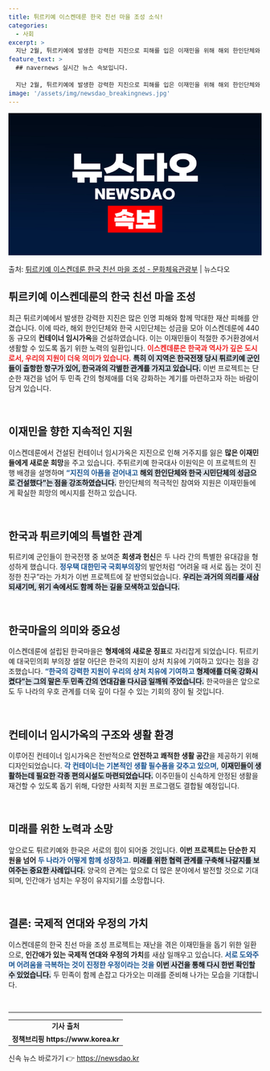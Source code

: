 ```yaml
---
title: 튀르키예 이스켄데룬 한국 친선 마을 조성 소식!
categories:
  - 사회
excerpt: >
  지난 2월, 튀르키예에 발생한 강력한 지진으로 피해를 입은 이재민을 위해 해외 한인단체와 한국 시민단체의 성…
feature_text: >
  ## navernews 실시간 뉴스 속보입니다.

  지난 2월, 튀르키예에 발생한 강력한 지진으로 피해를 입은 이재민을 위해 해외 한인단체와 한국 시민단체의 성…
image: '/assets/img/newsdao_breakingnews.jpg'
---
```


![뉴스다오 속보](/assets/img/newsdao_breakingnews.jpg)

<p>출처: <a href="https://newsdao.kr/1821" rel="dofollow">튀르키예 이스켄데룬 한국 친선 마을 조성 - 문화체육관광부</a> | 뉴스다오</p>

<h2 data-ke-size="size26">튀르키예 이스켄데룬의 한국 친선 마을 조성</h2>

<p data-ke-size="size16">최근 튀르키예에서 발생한 강력한 지진은 많은 인명 피해와 함께 막대한 재산 피해를 안겼습니다. 이에 따라, 해외 한인단체와 한국 시민단체는 성금을 모아 이스켄데룬에 440동 규모의 <b>컨테이너 임시가옥</b>을 건설하였습니다. 이는 이재민들이 적절한 주거환경에서 생활할 수 있도록 돕기 위한 노력의 일환입니다. <b><span style="color: #ee2323;">이스켄데룬은 한국과 역사가 깊은 도시로서, 우리의 지원이 더욱 의미가 있습니다.</span></b> <b><span style="background-color: #21538527;">특히 이 지역은 한국전쟁 당시 튀르키예 군인들이 출항한 항구가 있어, 한국과의 각별한 관계를 가지고 있습니다.</span></b> 이번 프로젝트는 단순한 재건을 넘어 두 민족 간의 형제애를 더욱 강화하는 계기를 마련하고자 하는 바람이 담겨 있습니다.</p>

<p data-ke-size="size16">&nbsp;</p>

<h2 data-ke-size="size26">이재민을 향한 지속적인 지원</h2>

<p data-ke-size="size16">이스켄데룬에서 건설된 컨테이너 임시가옥은 지진으로 인해 거주지를 잃은 <b>많은 이재민들에게 새로운 희망</b>을 주고 있습니다. 주튀르키예 한국대사 이원익은 이 프로젝트의 진행 배경을 설명하며 <b><span style="color: #1a5490;">“지진의 아픔을 걷어내고</span></b> <b><span style="background-color: #21538527;">해외 한인단체와 한국 시민단체의 성금으로 건설했다”는 점을 강조하였습니다.</b> 한인단체의 적극적인 참여와 지원은 이재민들에게 확실한 희망의 메시지를 전하고 있습니다.</p>

<p data-ke-size="size16">&nbsp;</p>

<h2 data-ke-size="size26">한국과 튀르키예의 특별한 관계</h2>

<p data-ke-size="size16">튀르키예 군인들이 한국전쟁 중 보여준 <b>희생과 헌신</b>은 두 나라 간의 특별한 유대감을 형성하게 했습니다. <b><span style="color: #1a5490;">정우택 대한민국 국회부의장</span></b>의 발언처럼 “어려울 때 서로 돕는 것이 진정한 친구”라는 가치가 이번 프로젝트에 잘 반영되었습니다. <b><span style="background-color: #21538527;">우리는 과거의 의리를 새삼 되새기며, 위기 속에서도 함께 하는 길을 모색하고 있습니다.</span></b></p>

<p data-ke-size="size16">&nbsp;</p>

<h2 data-ke-size="size26">한국마을의 의미와 중요성</h2>

<p data-ke-size="size16">이스켄데룬에 설립된 한국마을은 <b>형제애의 새로운 징표</b>로 자리잡게 되었습니다. 튀르키예 대국민의회 부의장 셀랄 아단은 한국의 지원이 상처 치유에 기여하고 있다는 점을 강조했습니다. <b><span style="color: #1a5490;">“한국의 강력한 지원이 우리의 상처 치유에 기여하고</span></b> <b><span style="background-color: #21538527;">형제애를 더욱 강화시켰다”는 그의 말은 두 민족 간의 연대감을 다시금 일깨워 주었습니다.</b> 한국마을은 앞으로도 두 나라의 우호 관계를 더욱 깊이 다질 수 있는 기회의 장이 될 것입니다.</p>

<p data-ke-size="size16">&nbsp;</p>

<h2 data-ke-size="size26">컨테이너 임시가옥의 구조와 생활 환경</h2>

<p data-ke-size="size16">이루어진 컨테이너 임시가옥은 전반적으로 <b>안전하고 쾌적한 생활 공간</b>을 제공하기 위해 디자인되었습니다. <b><span style="color: #1a5490;">각 컨테이너는 기본적인 생활 필수품을 갖추고 있으며,</span></b> <b><span style="background-color: #21538527;">이재민들이 생활하는데 필요한 각종 편의시설도 마련되었습니다.</span></b> 이주민들이 신속하게 안정된 생활을 재건할 수 있도록 돕기 위해, 다양한 사회적 지원 프로그램도 결합될 예정입니다.</p>

<p data-ke-size="size16">&nbsp;</p>

<h2 data-ke-size="size26">미래를 위한 노력과 소망</h2>

<p data-ke-size="size16">앞으로도 튀르키예와 한국은 서로의 힘이 되어줄 것입니다. <b>이번 프로젝트는 단순한 지원을 넘어</b> <b><span style="color: #1a5490;">두 나라가 어떻게 함께 성장하고.</span></b> <b><span style="background-color: #21538527;">미래를 위한 협력 관계를 구축해 나갈지를 보여주는 중요한 사례입니다.</span></b> 양국의 관계는 앞으로 더 많은 분야에서 발전할 것으로 기대되며, 인간애가 넘치는 우정이 유지되기를 소망합니다.</p>

<p data-ke-size="size16">&nbsp;</p>

<h2 data-ke-size="size26">결론: 국제적 연대와 우정의 가치</h2>

<p data-ke-size="size16">이스켄데룬의 한국 친선 마을 조성 프로젝트는 재난을 겪은 이재민들을 돕기 위한 일환으로, <b>인간애가 있는 국제적 연대와 우정의 가치</b>를 새삼 일깨우고 있습니다. <b><span style="color: #1a5490;">서로 도와주며 어려움을 극복하는 것이 진정한 우정이라는 것을</span></b> <b><span style="background-color: #21538527;">이번 사건을 통해 다시 한번 확인할 수 있었습니다.</span></b> 두 민족이 함께 손잡고 다가오는 미래를 준비해 나가는 모습을 기대합니다.</p>

<p data-ke-size="size16">&nbsp;</p>

<hr/>

<table style="width: 100%;">
  <tr>
    <td style="text-align: center; height: 17px;"><b>기사 출처</b></td>
  </tr>
  <tr>
    <td style="text-align: center; height: 17px;"><b>정책브리핑 https://www.korea.kr</b></td>
  </tr>
</table> 

신속 뉴스 바로가기 👉 <a href="https://newsdao.kr" rel="dofollow">https://newsdao.kr</a>


